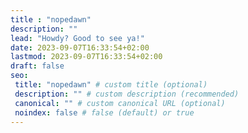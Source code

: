 ```yaml
---
title : "nopedawn"
description: ""
lead: "Howdy? Good to see ya!"
date: 2023-09-07T16:33:54+02:00
lastmod: 2023-09-07T16:33:54+02:00
draft: false
seo:
 title: "nopedawn" # custom title (optional)
 description: "" # custom description (recommended)
 canonical: "" # custom canonical URL (optional)
 noindex: false # false (default) or true
---
```

